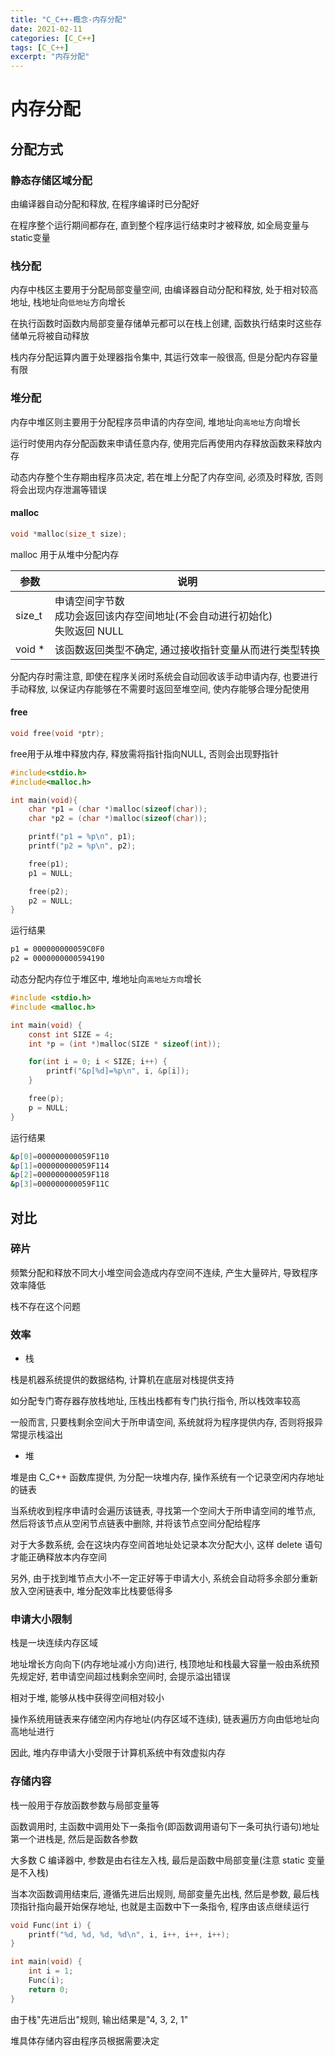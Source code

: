 ```yaml
---
title: "C_C++-概念-内存分配"
date: 2021-02-11
categories: [C_C++]
tags: [C_C++]
excerpt: "内存分配"
---
```


# 内存分配

## 分配方式

### 静态存储区域分配

由编译器自动分配和释放, 在程序编译时已分配好

在程序整个运行期间都存在, 直到整个程序运行结束时才被释放, 如全局变量与static变量

### 栈分配

内存中栈区主要用于分配局部变量空间, 由编译器自动分配和释放, 处于相对较高地址, 栈地址向`低地址`方向增长

在执行函数时函数内局部变量存储单元都可以在栈上创建, 函数执行结束时这些存储单元将被自动释放

栈内存分配运算内置于处理器指令集中, 其运行效率一般很高, 但是分配内存容量有限

### 堆分配

内存中堆区则主要用于分配程序员申请的内存空间, 堆地址向`高地址`方向增长

运行时使用内存分配函数来申请任意内存, 使用完后再使用内存释放函数来释放内存

动态内存整个生存期由程序员决定, 若在堆上分配了内存空间, 必须及时释放, 否则将会出现内存泄漏等错误

#### malloc

```c
void *malloc(size_t size);
```

malloc 用于从堆中分配内存

| 参数   | 说明                                                                           |
| ------ | ----------------------------------------------------------------------------- |
| size_t | 申请空间字节数<br>成功会返回该内存空间地址(不会自动进行初始化)<br>失败返回 NULL |
| void * | 该函数返回类型不确定, 通过接收指针变量从而进行类型转换                           |

分配内存时需注意, 即使在程序关闭时系统会自动回收该手动申请内存, 也要进行手动释放, 以保证内存能够在不需要时返回至堆空间, 使内存能够合理分配使用

#### free

```c
void free(void *ptr);
```

free用于从堆中释放内存, 释放需将指针指向NULL, 否则会出现野指针

```c
#include<stdio.h>
#include<malloc.h>

int main(void){
    char *p1 = (char *)malloc(sizeof(char));
    char *p2 = (char *)malloc(sizeof(char));

    printf("p1 = %p\n", p1);
    printf("p2 = %p\n", p2);

    free(p1);
    p1 = NULL;

    free(p2);
    p2 = NULL;
}
```

运行结果

```sh
p1 = 000000000059C0F0
p2 = 0000000000594190
```

动态分配内存位于堆区中, 堆地址向`高地址方向`增长

```c
#include <stdio.h>
#include <malloc.h>

int main(void) {
    const int SIZE = 4;
    int *p = (int *)malloc(SIZE * sizeof(int));

    for(int i = 0; i < SIZE; i++) {
        printf("&p[%d]=%p\n", i, &p[i]);
    }

    free(p);
    p = NULL;
}
```

运行结果

```sh
&p[0]=000000000059F110
&p[1]=000000000059F114
&p[2]=000000000059F118
&p[3]=000000000059F11C
```

## 对比

### 碎片

频繁分配和释放不同大小堆空间会造成内存空间不连续, 产生大量碎片, 导致程序效率降低

栈不存在这个问题

### 效率

- 栈

栈是机器系统提供的数据结构, 计算机在底层对栈提供支持

如分配专门寄存器存放栈地址, 压栈出栈都有专门执行指令, 所以栈效率较高

一般而言, 只要栈剩余空间大于所申请空间, 系统就将为程序提供内存, 否则将报异常提示栈溢出

- 堆

堆是由 C_C++ 函数库提供, 为分配一块堆内存, 操作系统有一个记录空闲内存地址的链表

当系统收到程序申请时会遍历该链表, 寻找第一个空间大于所申请空间的堆节点, 然后将该节点从空闲节点链表中删除, 并将该节点空间分配给程序

对于大多数系统, 会在这块内存空间首地址处记录本次分配大小, 这样 delete 语句才能正确释放本内存空间

另外, 由于找到堆节点大小不一定正好等于申请大小, 系统会自动将多余部分重新放入空闲链表中, 堆分配效率比栈要低得多

### 申请大小限制

栈是一块连续内存区域

地址增长方向向下(内存地址减小方向)进行, 栈顶地址和栈最大容量一般由系统预先规定好, 若申请空间超过栈剩余空间时, 会提示溢出错误

相对于堆, 能够从栈中获得空间相对较小

操作系统用链表来存储空闲内存地址(内存区域不连续), 链表遍历方向由低地址向高地址进行

因此, 堆内存申请大小受限于计算机系统中有效虚拟内存

### 存储内容

栈一般用于存放函数参数与局部变量等

函数调用时, 主函数中调用处下一条指令(即函数调用语句下一条可执行语句)地址第一个进栈是, 然后是函数各参数

大多数 C 编译器中, 参数是由右往左入栈, 最后是函数中局部变量(注意 static 变量是不入栈)

当本次函数调用结束后, 遵循先进后出规则, 局部变量先出栈, 然后是参数, 最后栈顶指针指向最开始保存地址, 也就是主函数中下一条指令, 程序由该点继续运行

```c
void Func(int i) {
    printf("%d, %d, %d, %d\n", i, i++, i++, i++);
}

int main(void) {
    int i = 1;
    Func(i);
    return 0;
}
```

由于栈"先进后出"规则, 输出结果是"4, 3, 2, 1"

堆具体存储内容由程序员根据需要决定
